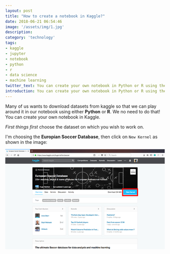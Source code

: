 ```yaml
---
layout: post
title: "How to create a notebook in Kaggle?"
date: 2018-06-21 06:54:46
image: '/assets/img/1.jpg'
description: 
category: 'technology'
tags: 
- kaggle
- jupyter
- notebook
- python
- r
- data science
- machine learning
twitter_text: You can create your own notebook in Python or R using the exisiting datasets in kaggle.
introduction: You can create your own notebook in Python or R using the exisiting datasets in kaggle.
---
```


Many of us wants to download datasets from kaggle so that we can play around it in our notebook using either **Python** or **R**. We no need to do that! You can create your own notebook in Kaggle.

*First things first* choose the dataset on which you wish to work on.

I'm choosing the **Europian Soccer Database**, then click on `New Kernel` as shown in the image:

![2.jpg](/assets/img/2.jpg "New kernel image")


